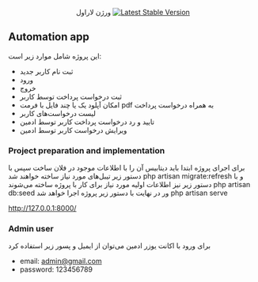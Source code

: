<p align="center">
ورژن لاراول
<a href="https://packagist.org/packages/laravel/framework"><img src="https://img.shields.io/packagist/v/laravel/framework" alt="Latest Stable Version"></a>
</p>

## Automation app

این پروژه شامل موارد زیر است:
- ثبت نام کاربر جدید
- ورود
- خروج
- ثبت درخواست پرداخت توسط کاربر
- امکان آپلود یک یا چند فایل با فرمت pdf به همراه درخواست پرداخت
- لیست درخواست‌های کاربر
- تایید و رد درخواست پرداخت کاربر توسط ادمین
- ویرایش درخواست کاربر توسط ادمین

### Project preparation and implementation
برای اجرای پروژه ابتدا باید دیتابیس آن را با اطلاعات موجود در فلان ساخت
سپس با دستور زیر تیبل‌های مورد نیاز ساخته خواهند شد
php artisan migrate:refresh
و با دستور زیر نیز اطلاعات اولیه مورد نیاز برای کار با پروژه ساخته می‌شوند
php artisan db:seed
ور در نهایت با دستور زیر پروژه اجرا خواهد شد
php artisan serve

http://127.0.0.1:8000/

### Admin user
برای ورود با اکانت یوزر ادمین می‌توان از ایمیل و پسور زیر استفاده کرد
- email: admin@gmail.com
- password: 123456789
